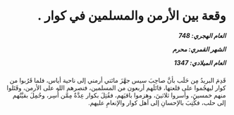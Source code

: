 <h1 dir="rtl">وقعة بين الأرمن والمسلمين في كوار .</h1>

<h5 dir="rtl">العام الهجري:  748

الشهر القمري: محرم

العام الميلادي: 1347</h5>

<p dir="rtl">قَدِمَ البريدُ مِن حَلَب بأنَّ صاحِبَ سيس جهَّزَ مائتي أرمني إلى ناحية أياس، فلما قَرُبوا من كوار ليهجُموا على قلعتها، قاتَلَهم أربعون من المسلمين، فنصرهم الله على الأرمن، وقَتَلوا منهم خمسينَ، وأسروا ثلاثينَ، وهزموا باقيَهم، فقُتِلَ بكوار عِدَّةٌ مِمَّن أُسِر، وحُمِلَ بقيَّتُهم إلى حلب، فكُتِبَ بالإحسانِ إلى أهل كوار والإنعامِ عليهم.</p></br>
